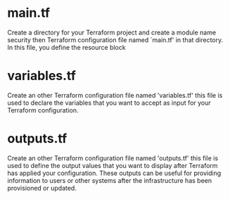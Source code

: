 # main.tf #
Create a directory for your Terraform project and create a module name security then Terraform configuration file named `main.tf' in that directory. In this file, you define the resource block

# variables.tf #
Create an other Terraform configuration file named 'variables.tf' this file is used to declare the variables that you want to accept as input for your Terraform configuration.

# outputs.tf #
Create an other Terraform configuration file named 'outputs.tf' this file is used to define the output values that you want to display after Terraform has applied your configuration. These outputs can be useful for providing information to users or other systems after the infrastructure has been provisioned or updated.
